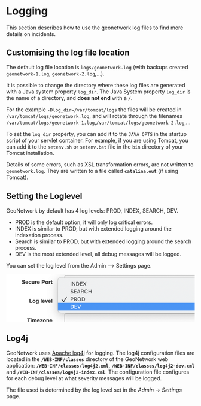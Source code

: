 # Logging

This section describes how to use the geonetwork log files to find more details on incidents.

## Customising the log file location

The default log file location is `logs/geonetwork.log` (with backups created 
``geonetwork-1.log``, ``geonetwork-2.log``,...).

It is possible to change the directory where these log files are generated
with a Java system property  `log_dir`. The Java System property `log_dir`
is the name of a directory, and **does not end** with a `/`.

For the example `-Dlog_dir=/var/tomcat/logs` the files will be created in
`/var/tomcat/logs/geonetwork.log`, and will rotate through the filenames
`/var/tomcat/logs/geonetwork-1.log`,`/var/tomcat/logs/geonetwork-2.log`,...

To set the `log_dir` property, you can add it to the `JAVA_OPTS` in the startup 
script of your servlet container. For example, if you are using Tomcat, you 
can add it to the `setenv.sh` or `setenv.bat` file in the `bin` directory of 
your Tomcat installation.

Details of some errors, such as XSL transformation errors, are not written to 
`geonetwork.log`. They are written to a file called **`catalina.out`** (if 
using Tomcat).

## Setting the Loglevel

GeoNetwork by default has 4 log levels: PROD, INDEX, SEARCH, DEV.

-   PROD is the default option, it will only log critical errors.
-   INDEX is similar to PROD, but with extended logging around the indexation process.
-   Search is similar to PROD, but with extended logging around the search process.
-   DEV is the most extended level, all debug messages will be logged.

You can set the log level from the Admin --> Settings page.

![](img/log-setting.png)

## Log4j

GeoNetwork uses [Apache log4j](https://logging.apache.org/log4j) for logging. 
The log4j configuration files are located in the **`/WEB-INF/classes`** directory of the GeoNetwork web application:
**`/WEB-INF/classes/log4j2.xml`**, **`/WEB-INF/classes/log4j2-dev.xml`** and **`/WEB-INF/classes/log4j2-index.xml`**.
The configuration file configures for each debug level at what severity messages will be logged.

The file used is determined by the log level set in the *Admin* → *Settings* page.
